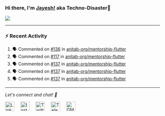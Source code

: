 ### Hi there, I'm [Jayesh!](https://technodisaster.wtf) aka Techno-Disaster👋

<a href="https://github.com/anuraghazra/github-readme-stats">
  <img align="center" src="https://github-readme-stats.vercel.app/api?username=Techno-Disaster&show_icons=true&include_all_commits=true&theme=radical&count_private=true" />
</a>

---

### :zap: Recent Activity

<!--START_SECTION:activity-->
1. 🗣 Commented on [#136](https://github.com//anitab-org/mentorship-flutter/issues/136) in [anitab-org/mentorship-flutter](https://github.com//anitab-org/mentorship-flutter)
2. 🗣 Commented on [#117](https://github.com//anitab-org/mentorship-flutter/issues/117) in [anitab-org/mentorship-flutter](https://github.com//anitab-org/mentorship-flutter)
3. 🗣 Commented on [#137](https://github.com//anitab-org/mentorship-flutter/issues/137) in [anitab-org/mentorship-flutter](https://github.com//anitab-org/mentorship-flutter)
4. 🗣 Commented on [#137](https://github.com//anitab-org/mentorship-flutter/issues/137) in [anitab-org/mentorship-flutter](https://github.com//anitab-org/mentorship-flutter)
5. 🗣 Commented on [#137](https://github.com//anitab-org/mentorship-flutter/issues/137) in [anitab-org/mentorship-flutter](https://github.com//anitab-org/mentorship-flutter)
<!--END_SECTION:activity-->


---

<i> Let's connect and chat! :incoming_envelope: </i>

<a href="https://www.linkedin.com/in/techno_disaster"><img src="https://cdn.jsdelivr.net/npm/simple-icons@v3/icons/linkedin.svg" width="30px" alt="LinkedIn"></a> &nbsp; &nbsp;
<a href="https://instagram.com/techno_disaster"><img src="https://cdn.jsdelivr.net/npm/simple-icons@v3/icons/instagram.svg" width="30px" alt="Instagram"></a> &nbsp; &nbsp;
<a href="https://twitter.com/techno_disaster"><img src="https://cdn.jsdelivr.net/npm/simple-icons@v3/icons/twitter.svg" width="30px" alt="Twitter"></a> &nbsp; &nbsp;
<a href="https://t.me/techno_disaster"><img src="https://cdn.jsdelivr.net/npm/simple-icons@v3/icons/telegram.svg" width="30px" alt="Telegram"></a> &nbsp; &nbsp;
<a href="mailto:nirvejayesh@gmail.com"><img src="https://cdn.jsdelivr.net/npm/simple-icons@v3/icons/gmail.svg" width="30px" alt="GMail"></a> &nbsp; &nbsp;
